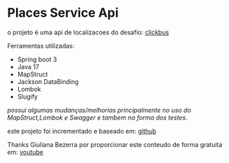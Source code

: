 # Places Service Api

o projeto é uma api de localizacoes do desafio:
[clickbus](https://github.com/RocketBus/quero-ser-clickbus/tree/master/testes/backend-developer)

Ferramentas utilizadas:

* Spring boot 3
* Java 17
* MapStruct
* Jackson DataBinding
* Lombok
* Slugify


*possui algumas mudanças/melhorias principalmente no uso do MapStruct,Lombok e Swagger e tambem na forma dos testes.*

este projeto foi incrementado e baseado em:
[github](https://github.com/giuliana-bezerra/place-service)

Thanks Giuliana Bezerra por proporcionar este conteudo de forma gratuita em:
[youtube](https://www.youtube.com/watch?v=SsWZ4O9iWuo)
